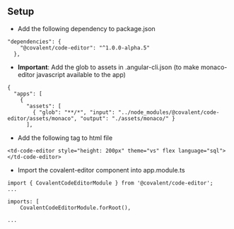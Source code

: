 ## Setup

* Add the following dependency to package.json
```
"dependencies": {
    "@covalent/code-editor": "^1.0.0-alpha.5"
  },
```
* **Important**: Add the glob to assets in .angular-cli.json (to make monaco-editor javascript available to the app)
```
{
  "apps": [
    {
      "assets": [
        { "glob": "**/*", "input": "../node_modules/@covalent/code-editor/assets/monaco", "output": "./assets/monaco/" }
      ],
```
* Add the following tag to html file
```
<td-code-editor style="height: 200px" theme="vs" flex language="sql"></td-code-editor>
```
* Import the covalent-editor component into app.module.ts
```
import { CovalentCodeEditorModule } from '@covalent/code-editor';
...

imports: [
    CovalentCodeEditorModule.forRoot(),

...
```